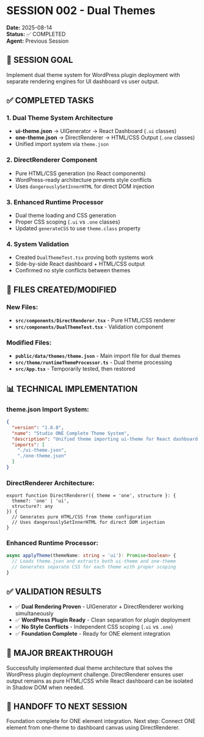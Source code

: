 # SESSION 002 - Dual Themes

**Date:** 2025-08-14  
**Status:** ✅ COMPLETED  
**Agent:** Previous Session  

## 🎯 **SESSION GOAL**
Implement dual theme system for WordPress plugin deployment with separate rendering engines for UI dashboard vs user output.

## ✅ **COMPLETED TASKS**

### **1. Dual Theme System Architecture**
- **ui-theme.json** → UIGenerator → React Dashboard (`.ui` classes)
- **one-theme.json** → DirectRenderer → HTML/CSS Output (`.one` classes)
- Unified import system via `theme.json`

### **2. DirectRenderer Component**
- Pure HTML/CSS generation (no React components)
- WordPress-ready architecture prevents style conflicts
- Uses `dangerouslySetInnerHTML` for direct DOM injection

### **3. Enhanced Runtime Processor**
- Dual theme loading and CSS generation
- Proper CSS scoping (`.ui` vs `.one` classes)
- Updated `generateCSS` to use `theme.class` property

### **4. System Validation**
- Created `DualThemeTest.tsx` proving both systems work
- Side-by-side React dashboard + HTML/CSS output
- Confirmed no style conflicts between themes

## 🔧 **FILES CREATED/MODIFIED**

### **New Files:**
- **`src/components/DirectRenderer.tsx`** - Pure HTML/CSS renderer
- **`src/components/DualThemeTest.tsx`** - Validation component

### **Modified Files:**
- **`public/data/themes/theme.json`** - Main import file for dual themes
- **`src/theme/runtimeThemeProcessor.ts`** - Dual theme processing
- **`src/App.tsx`** - Temporarily tested, then restored

## 📊 **TECHNICAL IMPLEMENTATION**

### **theme.json Import System:**
```json
{
  "version": "1.0.0",
  "name": "Studio ONE Complete Theme System", 
  "description": "Unified theme importing ui-theme for React dashboard and one-theme for user output",
  "imports": [
    "./ui-theme.json",
    "./one-theme.json"
  ]
}
```

### **DirectRenderer Architecture:**
```tsx
export function DirectRenderer({ theme = 'one', structure }: { 
  theme?: 'one' | 'ui', 
  structure?: any 
}) {
  // Generates pure HTML/CSS from theme configuration
  // Uses dangerouslySetInnerHTML for direct DOM injection
}
```

### **Enhanced Runtime Processor:**
```typescript
async applyTheme(themeName: string = 'ui'): Promise<boolean> {
  // Loads theme.json and extracts both ui-theme and one-theme
  // Generates separate CSS for each theme with proper scoping
}
```

## ✅ **VALIDATION RESULTS**
- ✅ **Dual Rendering Proven** - UIGenerator + DirectRenderer working simultaneously
- ✅ **WordPress Plugin Ready** - Clean separation for plugin deployment
- ✅ **No Style Conflicts** - Independent CSS scoping (`.ui` vs `.one`)
- ✅ **Foundation Complete** - Ready for ONE element integration

## 🎉 **MAJOR BREAKTHROUGH**
Successfully implemented dual theme architecture that solves the WordPress plugin deployment challenge. DirectRenderer ensures user output remains as pure HTML/CSS while React dashboard can be isolated in Shadow DOM when needed.

## 🎯 **HANDOFF TO NEXT SESSION**
Foundation complete for ONE element integration. Next step: Connect ONE element from one-theme to dashboard canvas using DirectRenderer.